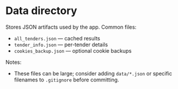 # Data directory

Stores JSON artifacts used by the app. Common files:

- `all_tenders.json` — cached results
- `tender_info.json` — per-tender details
- `cookies_backup.json` — optional cookie backups

Notes:

- These files can be large; consider adding `data/*.json` or specific filenames to `.gitignore` before committing.

